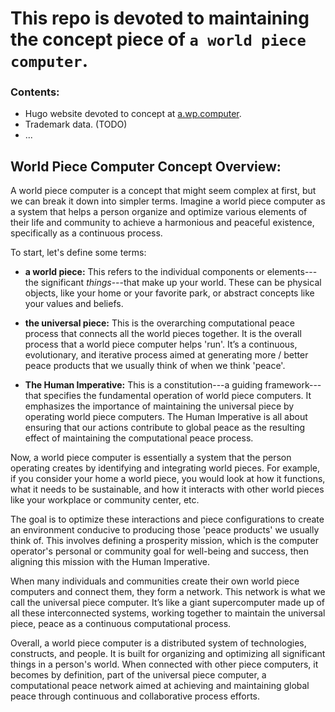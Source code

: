 # This repo is devoted to maintaining the concept piece of `a world piece computer`.

### Contents:
- Hugo website devoted to concept at [a.wp.computer](https://a.wp.computer).
- Trademark data. (TODO)
- ...

## World Piece Computer Concept Overview:

A world piece computer is a concept that might seem complex at first, but we can break it down into simpler terms. Imagine a world piece computer as a system that helps a person organize and optimize various elements of their life and community to achieve a harmonious and peaceful existence, specifically as a continuous process.

To start, let's define some terms:

- **a world piece:** This refers to the individual components or elements---the significant _things_---that make up your world. These can be physical objects, like your home or your favorite park, or abstract concepts like your values and beliefs.

- **the universal piece:** This is the overarching computational peace process that connects all the world pieces together. It is the overall process that a world piece computer helps 'run'. It’s a continuous, evolutionary, and iterative process aimed at generating more / better peace products that we usually think of when we think 'peace'.

- **The Human Imperative:** This is a constitution---a guiding framework---that specifies the fundamental operation of world piece computers. It emphasizes the importance of maintaining the universal piece by operating world piece computers. The Human Imperative is all about ensuring that our actions contribute to global peace as the resulting effect of maintaining the computational peace process.

Now, a world piece computer is essentially a system that the person operating creates by identifying and integrating world pieces. For example, if you consider your home a world piece, you would look at how it functions, what it needs to be sustainable, and how it interacts with other world pieces like your workplace or community center, etc.

The goal is to optimize these interactions and piece configurations to create an environment conducive to producing those 'peace products' we usually think of. This involves defining a prosperity mission, which is the computer operator's personal or community goal for well-being and success, then aligning this mission with the Human Imperative.

When many individuals and communities create their own world piece computers and connect them, they form a network. This network is what we call the universal piece computer. It’s like a giant supercomputer made up of all these interconnected systems, working together to maintain the universal piece, peace as a continuous computational process.

Overall, a world piece computer is a distributed system of technologies, constructs, and people. It is built for organizing and optimizing all significant things in a person's world. When connected with other piece computers, it becomes by definition, part of the universal piece computer, a computational peace network aimed at achieving and maintaining global peace through continuous and collaborative process efforts.


